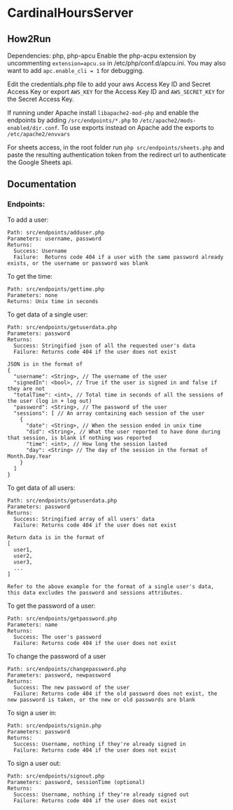 # CardinalHoursServer

## How2Run
Dependencies: php, php-apcu
Enable the php-acpu extension by uncommenting `extension=apcu.so` in /etc/php/conf.d/apcu.ini. You may also want to add `apc.enable_cli = 1` for debugging.

Edit the credentials.php file to add your aws Access Key ID and Secret Access Key or export `AWS_KEY` for the Access Key ID and `AWS_SECRET_KEY` for the Secret Access Key.

If running under Apache install `libapache2-mod-php` and enable the endpoints by adding `/src/endpoints/*.php` to `/etc/apache2/mods-enabled/dir.conf`.
To use exports instead on Apache add the exports to `/etc/apache2/envvars`

For sheets access, in the root folder run `php src/endpoints/sheets.php` and paste the resulting authentication token from the redirect url to authenticate the Google Sheets api.

## Documentation


### Endpoints:

To add a user:
```
Path: src/endpoints/adduser.php
Parameters: username, password
Returns: 
  Success: Username
  Failure:  Returns code 404 if a user with the same password already exists, or the username or password was blank
```

To get the time:
```
Path: src/endpoints/gettime.php
Parameters: none
Returns: Unix time in seconds
```

To get data of a single user:
```
Path: src/endpoints/getuserdata.php
Parameters: password
Returns: 
  Success: Stringified json of all the requested user's data
  Failure: Returns code 404 if the user does not exist
  
JSON is in the format of
{
  "username": <String>, // The username of the user
  "signedIn": <bool>, // True if the user is signed in and false if they are not
  "totalTime": <int>, // Total time in seconds of all the sessions of the user (log in + log out)
  "password": <String>, // The password of the user
  "sessions": [ // An array containing each session of the user
    {
      "date": <String>, // When the session ended in unix time
      "did": <String>, // What the user reported to have done during that session, is blank if nothing was reported
      "time": <int>, // How long the session lasted
      "day": <String> // The day of the session in the format of Month.Day.Year
    }
  ]
}
```

To get data of all users:
```
Path: src/endpoints/getuserdata.php
Parameters: password
Returns: 
  Success: Stringified array of all users' data
  Failure: Returns code 404 if the user does not exist
  
Return data is in the format of
[
  user1,
  user2,
  user3,
  ...
]

Refer to the above example for the format of a single user's data, this data excludes the password and sessions attributes.
```

To get the password of a user:
```
Path: src/endpoints/getpassword.php
Parameters: name
Returns:
  Success: The user's password
  Failure: Returns code 404 if the user does not exist
```

To change the password of a user
```
Path: src/endpoints/changepassword.php
Parameters: password, newpassword
Returns: 
  Success: The new password of the user
  Failure: Returns code 404 if the old password does not exist, the new password is taken, or the new or old passwords are blank
```

To sign a user in:
```
Path: src/endpoints/signin.php
Parameters: password
Returns: 
  Success: Username, nothing if they're already signed in
  Failure: Returns code 404 if the user does not exist
```

To sign a user out:
```
Path: src/endpoints/signout.php
Parameters: password, sessionTime (optional)
Returns: 
  Success: Username, nothing if they're already signed out
  Failure: Returns code 404 if the user does not exist
```
